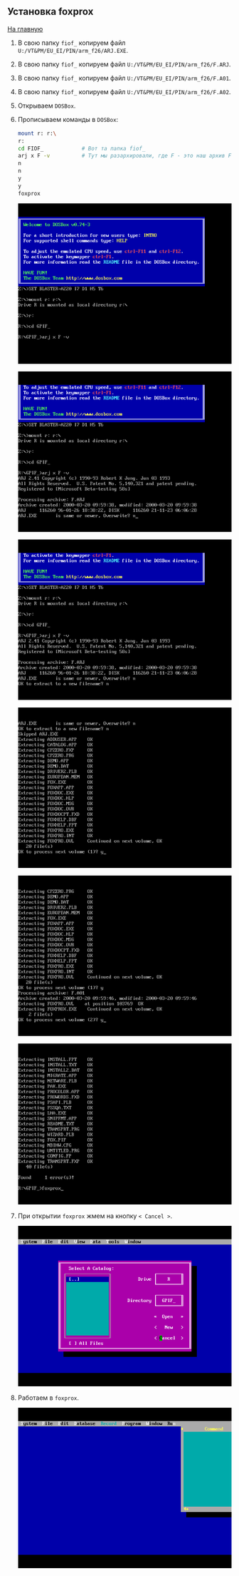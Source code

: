 ## Установка foxprox

[На главную](../README.md)

1. В свою папку `fiof_` копируем файл `U:/VT&PM/EU_EI/PIN/arm_f26/ARJ.EXE`.
1. В свою папку `fiof_` копируем файл `U:/VT&PM/EU_EI/PIN/arm_f26/F.ARJ`.
1. В свою папку `fiof_` копируем файл `U:/VT&PM/EU_EI/PIN/arm_f26/F.A01`.
1. В свою папку `fiof_` копируем файл `U:/VT&PM/EU_EI/PIN/arm_f26/F.A02`.
1. Открываем `DOSBox`.
1. Прописываем команды в `DOSBox`:
    ```bash
    mount r: r:\
    r:
    cd FIOF_            # Вот та папка fiof_
    arj x F -v          # Тут мы разархировали, где F - это наш архив F.ARJ, arj - это ARJ.EXE
    n
    n
    y
    y
    foxprox
    ```
    
    ![](gpi_install_foxprox.png)

    ![](gpi_install_foxprox2.png)

    ![](gpi_install_foxprox3.png)

    ![](gpi_install_foxprox4.png)

    ![](gpi_install_foxprox5.png)

    ![](gpi_install_foxprox6.png)

1. При открытии `foxprox` жмем на кнопку `< Cancel >`.

    ![](gpi_install_foxprox7.png)
1. Работаем в `foxprox`.

    ![](gpi_install_foxprox8.png)
